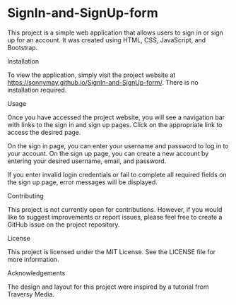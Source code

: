 # SignIn-and-SignUp-form

This project is a simple web application that allows users to sign in or sign up for an account. It was created using HTML, CSS, JavaScript, and Bootstrap.

Installation

To view the application, simply visit the project website at https://sonnymay.github.io/SignIn-and-SignUp-form/. There is no installation required.

Usage

Once you have accessed the project website, you will see a navigation bar with links to the sign in and sign up pages. Click on the appropriate link to access the desired page.

On the sign in page, you can enter your username and password to log in to your account. On the sign up page, you can create a new account by entering your desired username, email, and password.

If you enter invalid login credentials or fail to complete all required fields on the sign up page, error messages will be displayed.

Contributing

This project is not currently open for contributions. However, if you would like to suggest improvements or report issues, please feel free to create a GitHub issue on the project repository.

License

This project is licensed under the MIT License. See the LICENSE file for more information.

Acknowledgements

The design and layout for this project were inspired by a tutorial from Traversy Media.
